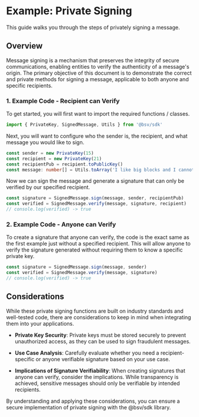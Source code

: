 # Example: Private Signing

This guide walks you through the steps of privately signing a message.

## Overview

Message signing is a mechanism that preserves the integrity of secure communications, enabling entities to verify the authenticity of a message's origin. The primary objective of this document is to demonstrate the correct and private methods for signing a message, applicable to both anyone and specific recipients.

### 1. Example Code - Recipient can Verify
 To get started, you will first want to import the required functions / classes.

```ts
import { PrivateKey, SignedMessage, Utils } from '@bsv/sdk'
```

Next, you will want to configure who the sender is, the recipient, and what message you would like to sign.

```ts
const sender = new PrivateKey(15)
const recipient = new PrivateKey(21)
const recipientPub = recipient.toPublicKey()
const message: number[] = Utils.toArray('I like big blocks and I cannot lie', 'utf8')
```

Now we can sign the message and generate a signature that can only be verified by our specified recipient.

```ts
const signature = SignedMessage.sign(message, sender, recipientPub)
const verified = SignedMessage.verify(message, signature, recipient)
// console.log(verified) -> true
```

### 2. Example Code - Anyone can Verify
To create a signature that anyone can verify, the code is the exact same as the first example just without a specified recipient. This will allow anyone to verify the signature generated without requiring them to know a specific private key.

```ts
const signature = SignedMessage.sign(message, sender)
const verified = SignedMessage.verify(message, signature)
// console.log(verified) -> true
```

## Considerations

While these private signing functions are built on industry standards and well-tested code, there are considerations to keep in mind when integrating them into your applications.

- **Private Key Security**: Private keys must be stored securely to prevent unauthorized access, as they can be used to sign fraudulent messages.

- **Use Case Analysis**: Carefully evaluate whether you need a recipient-specific or anyone verifiable signature based on your use case.

- **Implications of Signature Verifiability**: When creating signatures that anyone can verify, consider the implications. While transparency is achieved, sensitive messages should only be verifiable by intended recipients.

By understanding and applying these considerations, you can ensure a secure implementation of private signing with the @bsv/sdk library.